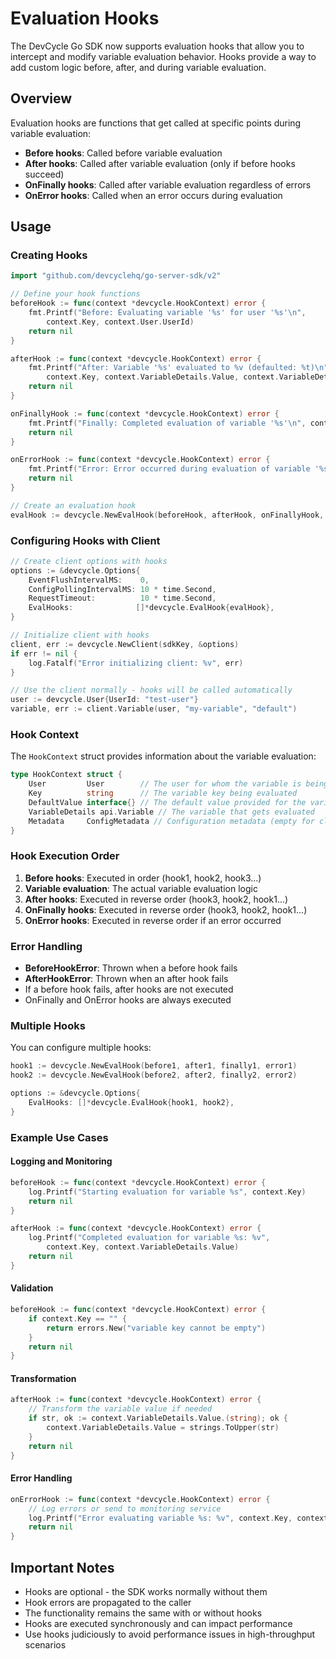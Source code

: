 # Evaluation Hooks

The DevCycle Go SDK now supports evaluation hooks that allow you to intercept and modify variable evaluation behavior. Hooks provide a way to add custom logic before, after, and during variable evaluation.

## Overview

Evaluation hooks are functions that get called at specific points during variable evaluation:

- **Before hooks**: Called before variable evaluation
- **After hooks**: Called after variable evaluation (only if before hooks succeed)
- **OnFinally hooks**: Called after variable evaluation regardless of errors
- **OnError hooks**: Called when an error occurs during evaluation

## Usage

### Creating Hooks

```go
import "github.com/devcyclehq/go-server-sdk/v2"

// Define your hook functions
beforeHook := func(context *devcycle.HookContext) error {
    fmt.Printf("Before: Evaluating variable '%s' for user '%s'\n",
        context.Key, context.User.UserId)
    return nil
}

afterHook := func(context *devcycle.HookContext) error {
    fmt.Printf("After: Variable '%s' evaluated to %v (defaulted: %t)\n",
        context.Key, context.VariableDetails.Value, context.VariableDetails.IsDefaulted)
    return nil
}

onFinallyHook := func(context *devcycle.HookContext) error {
    fmt.Printf("Finally: Completed evaluation of variable '%s'\n", context.Key)
    return nil
}

onErrorHook := func(context *devcycle.HookContext) error {
    fmt.Printf("Error: Error occurred during evaluation of variable '%s'\n", context.Key)
    return nil
}

// Create an evaluation hook
evalHook := devcycle.NewEvalHook(beforeHook, afterHook, onFinallyHook, onErrorHook)
```

### Configuring Hooks with Client

```go
// Create client options with hooks
options := &devcycle.Options{
    EventFlushIntervalMS:    0,
    ConfigPollingIntervalMS: 10 * time.Second,
    RequestTimeout:          10 * time.Second,
    EvalHooks:              []*devcycle.EvalHook{evalHook},
}

// Initialize client with hooks
client, err := devcycle.NewClient(sdkKey, &options)
if err != nil {
    log.Fatalf("Error initializing client: %v", err)
}

// Use the client normally - hooks will be called automatically
user := devcycle.User{UserId: "test-user"}
variable, err := client.Variable(user, "my-variable", "default")
```

### Hook Context

The `HookContext` struct provides information about the variable evaluation:

```go
type HookContext struct {
    User         User        // The user for whom the variable is being evaluated
    Key          string      // The variable key being evaluated
    DefaultValue interface{} // The default value provided for the variable
    VariableDetails api.Variable // The variable that gets evaluated
    Metadata     ConfigMetadata // Configuration metadata (empty for cloud SDK and when not initialized)
}
```

### Hook Execution Order

1. **Before hooks**: Executed in order (hook1, hook2, hook3...)
2. **Variable evaluation**: The actual variable evaluation logic
3. **After hooks**: Executed in reverse order (hook3, hook2, hook1...)
4. **OnFinally hooks**: Executed in reverse order (hook3, hook2, hook1...)
5. **OnError hooks**: Executed in reverse order if an error occurred

### Error Handling

- **BeforeHookError**: Thrown when a before hook fails
- **AfterHookError**: Thrown when an after hook fails
- If a before hook fails, after hooks are not executed
- OnFinally and OnError hooks are always executed

### Multiple Hooks

You can configure multiple hooks:

```go
hook1 := devcycle.NewEvalHook(before1, after1, finally1, error1)
hook2 := devcycle.NewEvalHook(before2, after2, finally2, error2)

options := &devcycle.Options{
    EvalHooks: []*devcycle.EvalHook{hook1, hook2},
}
```

### Example Use Cases

#### Logging and Monitoring

```go
beforeHook := func(context *devcycle.HookContext) error {
    log.Printf("Starting evaluation for variable %s", context.Key)
    return nil
}

afterHook := func(context *devcycle.HookContext) error {
    log.Printf("Completed evaluation for variable %s: %v",
        context.Key, context.VariableDetails.Value)
    return nil
}
```

#### Validation

```go
beforeHook := func(context *devcycle.HookContext) error {
    if context.Key == "" {
        return errors.New("variable key cannot be empty")
    }
    return nil
}
```

#### Transformation

```go
afterHook := func(context *devcycle.HookContext) error {
    // Transform the variable value if needed
    if str, ok := context.VariableDetails.Value.(string); ok {
        context.VariableDetails.Value = strings.ToUpper(str)
    }
    return nil
}
```

#### Error Handling

```go
onErrorHook := func(context *devcycle.HookContext) error {
    // Log errors or send to monitoring service
    log.Printf("Error evaluating variable %s: %v", context.Key, context.VariableDetails.Value)
    return nil
}
```

## Important Notes

- Hooks are optional - the SDK works normally without them
- Hook errors are propagated to the caller
- The functionality remains the same with or without hooks
- Hooks are executed synchronously and can impact performance
- Use hooks judiciously to avoid performance issues in high-throughput scenarios
